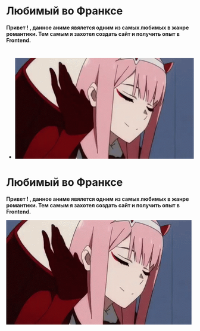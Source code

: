 # Любимый во Франксе

**Привет ! , данное аниме явялется одним из самых любимых в жанре романтики. Тем самым я захотел создать сайт и получить опыт в Frontend.**

- # ![](..img/../img/zero-two.gif)

# Любимый во Франксе

**Привет ! , данное аниме явялется одним из самых любимых в жанре романтики. Тем самым я захотел создать сайт и получить опыт в Frontend.**

![](..img/../img/zero-two.gif)
